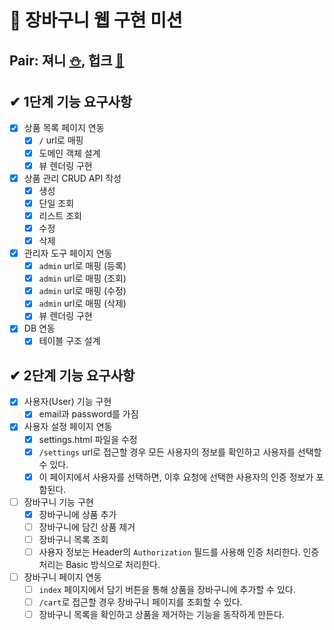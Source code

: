 # 🛒 장바구니 웹 구현 미션

## Pair: 져니 [⛄️](http://github.com/cl8d), 헙크 [🫠](https://github.com/HubCreator)

## ✔ 1단계 기능 요구사항

- [x] 상품 목록 페이지 연동
  - [x] `/` url로 매핑
  - [x] 도메인 객체 설계
  - [x] 뷰 렌더링 구현
- [x] 상품 관리 CRUD API 작성
  - [x] 생성
  - [x] 단일 조회
  - [x] 리스트 조회
  - [x] 수정
  - [x] 삭제
- [x] 관리자 도구 페이지 연동
  - [x] `admin` url로 매핑 (등록)
  - [x] `admin` url로 매핑 (조회)
  - [x] `admin` url로 매핑 (수정)
  - [x] `admin` url로 매핑 (삭제)
  - [x] 뷰 렌더링 구현
- [x] DB 연동
  - [x] 테이블 구조 설계

## ✔ 2단계 기능 요구사항
- [x] 사용자(User) 기능 구현
  - [x] email과 password를 가짐
- [x] 사용자 설정 페이지 연동
  - [x] settings.html 파일을 수정
  - [x] `/settings` url로 접근할 경우 모든 사용자의 정보를 확인하고 사용자를 선택할 수 있다.
  - [x] 이 페이지에서 사용자를 선택하면, 이후 요청에 선택한 사용자의 인증 정보가 포함된다.
- [ ] 장바구니 기능 구현
  - [x] 장바구니에 상품 추가
  - [ ] 장바구니에 담긴 상품 제거
  - [ ] 장바구니 목록 조회
  - [ ] 사용자 정보는 Header의 `Authorization` 필드를 사용해 인증 처리한다. 인증 처리는 Basic 방식으로 처리한다.
- [ ] 장바구니 페이지 연동
  - [ ] `index` 페이지에서 담기 버튼을 통해 상품을 장바구니에 추가할 수 있다.
  - [ ] `/cart`로 접근할 경우 장바구니 페이지를 조회할 수 있다.
  - [ ] 장바구니 목록을 확인하고 상품을 제거하는 기능을 동작하게 만든다.
